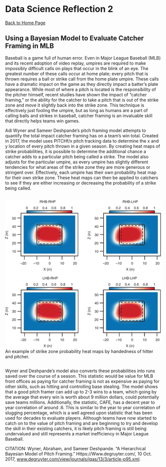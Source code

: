 # Data Science Reflection 2

[Back to Home Page](https://jeremy-swack.github.io/wicked-problems/)

## Using a Bayesian Model to Evaluate Catcher Framing in MLB

Baseball is a game full of human error. Even in Major League Baseball (MLB) and its recent adoption of video replay, umpires are required to make impossibly difficult calls on plays that occur in the blink of an eye. The greatest number of these calls occur at home plate; every pitch that is thrown requires a ball or strike call from the home plate umpire. These calls have a dramatic impact on the game as they directly impact a batter’s plate appearance. While most of where a pitch is located is the responsibility of the pitcher himself, recent studies have shown the impact of “catcher framing,” or the ability for the catcher to take a pitch that is out of the strike zone and move it slightly back into the strike zone. This technique is effectively just fooling the umpire, but as long as humans are a part of calling balls and strikes in baseball, catcher framing is an invaluable skill that directly helps teams win games.

Adi Wyner and Sameer Deshpande’s pitch framing model attempts to quantify the total impact catcher framing has on a team’s win total. Created in 2017, the model uses PITCHf/x pitch tracking data to determine the x and y location of every pitch thrown in a given season. By creating heat maps of strike probabilities, it is possible to determine the additional chance a catcher adds to a particular pitch being called a strike. The model also adjusts for the particular umpire, as every umpire has slightly different tendencies for what areas of the strike zone they are more generous or stringent over. Effectively, each umpire has their own probability heat map for their own strike zone. These heat maps can then be applied to catchers to see if they are either increasing or decreasing the probability of a strike being called.

##
![](data_science_reflection_2.jpg)
An example of strike zone probability heat maps by handedness of hitter and pitcher.
##

Wyner and Deshpande’s model also converts these probabilities into runs saved over the course of a season. This statistic would be value for MLB front offices as paying for catcher framing is not as expensive as paying for other skills, such as hitting and controlling base stealing. The model shows that a good pitch framer can add up to 2-3 wins to a team, which going by the average that every win is worth about 9 million dollars, could potentially save teams millions. Additionally, the statistic, CAFE, has a decent year to year correlation of around .6. This is similar to the year to year correlation of slugging percentage, which is a well agreed upon statistic that has been used for decades to evaluate players. Although teams have now started to catch on to the value of pitch framing and are beginning to try and develop the skill in their existing catchers, it is likely pitch framing is still being undervalued and still represents a market inefficiency in Major League Baseball.

CITATION: Wyner, Abraham, and Sameer Deshpande. “A Hierarchical Bayesian Model of Pitch Framing.” Https://Www.degruyter.com/, 10 Oct. 2017, www.degruyter.com/view/journals/jqas/13/3/article-p95.xml. 
